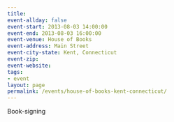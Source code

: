 ```yaml
---
title:
event-allday: false
event-start: 2013-08-03 14:00:00
event-end: 2013-08-03 16:00:00
event-venue: House of Books
event-address: Main Street 
event-city-state: Kent, Connecticut
event-zip:
event-website:  
tags:
- event
layout: page
permalink: /events/house-of-books-kent-connecticut/
---
```

Book-signing
